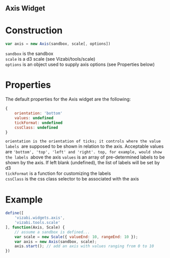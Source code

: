 Axis Widget
-----------

# Construction

```javascript
var axis = new Axis(sandbox, scale[, options])
```
`sandbox` is the sandbox  
`scale` is a d3 scale (see Vizabi/tools/scale)  
`options` is an object used to supply axis options (see Properties below)

# Properties

The default properties for the Axis widget are the following:
```javascript
{
    orientation: 'bottom'
    values: undefined
    tickFormat: undefined
    cssClass: undefined
}
```

`orientation is the orientation of ticks; it controls where the value labels
`are supposed to be shown in relation to the axis. Acceptable values are
`'bottom', 'top', 'left' and 'right'. top, for example, would show the labels
`above the axis
`values` is an array of pre-determined labels to be shown by the axis. If left blank (undefined), the list of labels will be set by d3  
`tickFormat` is a function for customizing the labels  
`cssClass` is the css class selector to be associated with the axis  

# Example

```javascript
define([
    'vizabi.widgets.axis',
    'vizabi.tools.scale'
], function(Axis, Scale) {
    // assume a sandbox is defined...
    var scale = new Scale({ valueEnd: 10, rangeEnd: 10 });
    var axis = new Axis(sandbox, scale);
    axis.start(); // add an axis with values ranging from 0 to 10
})
```
